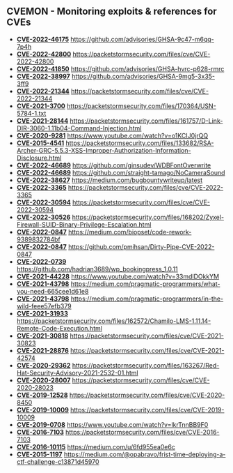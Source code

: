 ## CVEMON - Monitoring exploits & references for CVEs
- **[CVE-2022-46175](https://in.scanfactory.io/cvemon/CVE-2022-46175.html)** https://github.com/advisories/GHSA-9c47-m6qq-7p4h
- **[CVE-2022-42800](https://in.scanfactory.io/cvemon/CVE-2022-42800.html)** https://packetstormsecurity.com/files/cve/CVE-2022-42800
- **[CVE-2022-41850](https://in.scanfactory.io/cvemon/CVE-2022-41850.html)** https://github.com/advisories/GHSA-hvrc-p628-rmrc
- **[CVE-2022-38997](https://in.scanfactory.io/cvemon/CVE-2022-38997.html)** https://github.com/advisories/GHSA-9mg5-3x35-3ff9
- **[CVE-2022-21344](https://in.scanfactory.io/cvemon/CVE-2022-21344.html)** https://packetstormsecurity.com/files/cve/CVE-2022-21344
- **[CVE-2021-3700](https://in.scanfactory.io/cvemon/CVE-2021-3700.html)** https://packetstormsecurity.com/files/170364/USN-5784-1.txt
- **[CVE-2021-28144](https://in.scanfactory.io/cvemon/CVE-2021-28144.html)** https://packetstormsecurity.com/files/161757/D-Link-DIR-3060-1.11b04-Command-Injection.html
- **[CVE-2020-9281](https://in.scanfactory.io/cvemon/CVE-2020-9281.html)** https://www.youtube.com/watch?v=o1KCIJ0jrQQ
- **[CVE-2015-4541](https://in.scanfactory.io/cvemon/CVE-2015-4541.html)** https://packetstormsecurity.com/files/133682/RSA-Archer-GRC-5.5.3-XSS-Improper-Authorization-Information-Disclosure.html
- **[CVE-2022-46689](https://in.scanfactory.io/cvemon/CVE-2022-46689.html)** https://github.com/ginsudev/WDBFontOverwrite
- **[CVE-2022-46689](https://in.scanfactory.io/cvemon/CVE-2022-46689.html)** https://github.com/straight-tamago/NoCameraSound
- **[CVE-2022-38627](https://in.scanfactory.io/cvemon/CVE-2022-38627.html)** https://medium.com/bugbountywriteup/latest
- **[CVE-2022-3365](https://in.scanfactory.io/cvemon/CVE-2022-3365.html)** https://packetstormsecurity.com/files/cve/CVE-2022-3365
- **[CVE-2022-30594](https://in.scanfactory.io/cvemon/CVE-2022-30594.html)** https://packetstormsecurity.com/files/cve/CVE-2022-30594
- **[CVE-2022-30526](https://in.scanfactory.io/cvemon/CVE-2022-30526.html)** https://packetstormsecurity.com/files/168202/Zyxel-Firewall-SUID-Binary-Privilege-Escalation.html
- **[CVE-2022-0847](https://in.scanfactory.io/cvemon/CVE-2022-0847.html)** https://medium.com/biopset/code-rework-9389832784bf
- **[CVE-2022-0847](https://in.scanfactory.io/cvemon/CVE-2022-0847.html)** https://github.com/pmihsan/Dirty-Pipe-CVE-2022-0847
- **[CVE-2022-0739](https://in.scanfactory.io/cvemon/CVE-2022-0739.html)** https://github.com/hadrian3689/wp_bookingpress_1.0.11
- **[CVE-2021-44228](https://in.scanfactory.io/cvemon/CVE-2021-44228.html)** https://www.youtube.com/watch?v=33mdlDOkkYM
- **[CVE-2021-43798](https://in.scanfactory.io/cvemon/CVE-2021-43798.html)** https://medium.com/pragmatic-programmers/what-you-need-665cee1d61e8
- **[CVE-2021-43798](https://in.scanfactory.io/cvemon/CVE-2021-43798.html)** https://medium.com/pragmatic-programmers/in-the-wild-feee57efb379
- **[CVE-2021-31933](https://in.scanfactory.io/cvemon/CVE-2021-31933.html)** https://packetstormsecurity.com/files/162572/Chamilo-LMS-1.11.14-Remote-Code-Execution.html
- **[CVE-2021-30818](https://in.scanfactory.io/cvemon/CVE-2021-30818.html)** https://packetstormsecurity.com/files/cve/CVE-2021-30823
- **[CVE-2021-28876](https://in.scanfactory.io/cvemon/CVE-2021-28876.html)** https://packetstormsecurity.com/files/cve/CVE-2021-42574
- **[CVE-2020-29362](https://in.scanfactory.io/cvemon/CVE-2020-29362.html)** https://packetstormsecurity.com/files/163267/Red-Hat-Security-Advisory-2021-2532-01.html
- **[CVE-2020-28007](https://in.scanfactory.io/cvemon/CVE-2020-28007.html)** https://packetstormsecurity.com/files/cve/CVE-2020-28023
- **[CVE-2019-12528](https://in.scanfactory.io/cvemon/CVE-2019-12528.html)** https://packetstormsecurity.com/files/cve/CVE-2020-8450
- **[CVE-2019-10009](https://in.scanfactory.io/cvemon/CVE-2019-10009.html)** https://packetstormsecurity.com/files/cve/CVE-2019-10009
- **[CVE-2019-0708](https://in.scanfactory.io/cvemon/CVE-2019-0708.html)** https://www.youtube.com/watch?v=lkrTnnBB9F0
- **[CVE-2016-7103](https://in.scanfactory.io/cvemon/CVE-2016-7103.html)** https://packetstormsecurity.com/files/cve/CVE-2016-7103
- **[CVE-2016-10115](https://in.scanfactory.io/cvemon/CVE-2016-10115.html)** https://medium.com/u/6fd955ea0e6c
- **[CVE-2015-1197](https://in.scanfactory.io/cvemon/CVE-2015-1197.html)** https://medium.com/@opabravo/frist-time-deploying-a-ctf-challenge-c13871d45970

